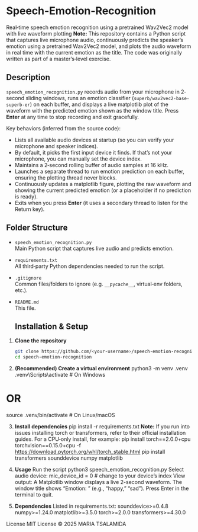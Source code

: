 # Speech-Emotion-Recognition
Real‐time speech emotion recognition using a pretrained Wav2Vec2 model with live waveform plotting
**Note:** This repository contains a Python script that captures live microphone audio, continuously predicts the speaker’s emotion using a pretrained Wav2Vec2 model, and plots the audio waveform in real time with the current emotion as the title. The code was originally written as part of a master’s‐level exercise.
## Description

`speech_emotion_recognition.py` records audio from your microphone in 2‐second sliding windows, runs an emotion classifier (`superb/wav2vec2-base-superb-er`) on each buffer, and displays a live matplotlib plot of the waveform with the predicted emotion shown as the window title. Press **Enter** at any time to stop recording and exit gracefully.

Key behaviors (inferred from the source code):

- Lists all available audio devices at startup (so you can verify your microphone and speaker indices).  
- By default, it picks the first input device it finds. If that’s not your microphone, you can manually set the device index.  
- Maintains a 2‐second rolling buffer of audio samples at 16 kHz.  
- Launches a separate thread to run emotion prediction on each buffer, ensuring the plotting thread never blocks.  
- Continuously updates a matplotlib figure, plotting the raw waveform and showing the current predicted emotion (or a placeholder if no prediction is ready).  
- Exits when you press **Enter** (it uses a secondary thread to listen for the Return key).

## Folder Structure

- `speech_emotion_recognition.py`  
  Main Python script that captures live audio and predicts emotion.  
- `requirements.txt`  
  All third‐party Python dependencies needed to run the script.  
- `.gitignore`  
  Common files/folders to ignore (e.g. `__pycache__`, virtual‐env folders, etc.).  
- `README.md`  
  This file.

  ## Installation & Setup

1. **Clone the repository**  
   ```bash
   git clone https://github.com/<your-username>/speech-emotion-recognition.git
   cd speech-emotion-recognition

2. **(Recommended) Create a virtual environment**
  python3 -m venv .venv
  .venv\Scripts\activate    # On Windows
  # OR 
  source .venv/bin/activate  # On Linux/macOS
 
3. **Install dependencies**
   pip install -r requirements.txt
   **Note:** If you run into issues installing torch or transformers, refer to their   official installation guides. For a CPU‐only install, for example:
  pip install torch==2.0.0+cpu torchvision==0.15.0+cpu -f       https://download.pytorch.org/whl/torch_stable.html
  pip install transformers sounddevice numpy matplotlib
4. **Usage**
   Run the script python3 speech_emotion_recognition.py
   Select audio device: mic_device_id = 0  # change to your device’s index
   View output:
     A Matplotlib window displays a live 2-second waveform.
     The window title shows “Emotion: <LABEL>” (e.g., “happy,” “sad”).
     Press Enter in the terminal to quit.

5. **Dependencies**
Listed in requirements.txt:
sounddevice>=0.4.8
numpy>=1.24.0
matplotlib>=3.5.0
torch>=2.0.0
transformers>=4.30.0

License
MIT License © 2025 MARIA TSALAMIDA
 
